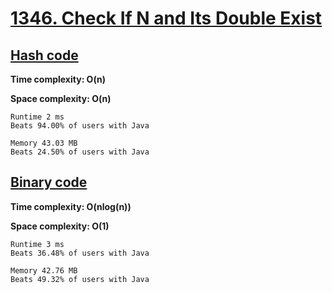 # [1346. Check If N and Its Double Exist](https://leetcode.com/problems/check-if-n-and-its-double-exist/)

## [Hash code](https://github.com/alexengrig/leetcode/blob/main/src/main/java/dev/alexengrig/leetcode/_1346_check_if_n_and_its_double_exist/HashSolution.java)

**Time complexity: O(n)**

**Space complexity: O(n)**

```
Runtime 2 ms
Beats 94.00% of users with Java

Memory 43.03 MB
Beats 24.50% of users with Java
```

## [Binary code](https://github.com/alexengrig/leetcode/blob/main/src/main/java/dev/alexengrig/leetcode/_1346_check_if_n_and_its_double_exist/BinarySolution.java)

**Time complexity: O(nlog(n))**

**Space complexity: O(1)**

```
Runtime 3 ms
Beats 36.48% of users with Java

Memory 42.76 MB
Beats 49.32% of users with Java
```
